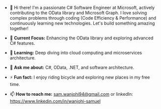 - 👋 Hi there! I'm a passionate C# Software Engineer at Microsoft, actively contributing to the OData library and Microsoft Graph. I love solving complex problems through coding (Code Efficiency & Performance) and continuously learning new technologies. Let's build something amazing together!

- 🔭 **Current Focus:** Enhancing the OData library and exploring advanced C# features.
- 🌱 **Learning:** Deep diving into cloud computing and microservices architecture.
- 💬 **Ask me about:** C#, OData, .NET, and software architecture.
- ⚡ **Fun fact:** I enjoy riding bicycle and exploring new places in my free time.
- 📫 **How to reach me:** sam.wanjohi94@gmail.com or linkedIn: https://www.linkedin.com/in/wanjohi-samuel

<!---
WanjohiSammy/WanjohiSammy is a ✨ special ✨ repository because its `README.md` (this file) appears on your GitHub profile.
You can click the Preview link to take a look at your changes.
--->
